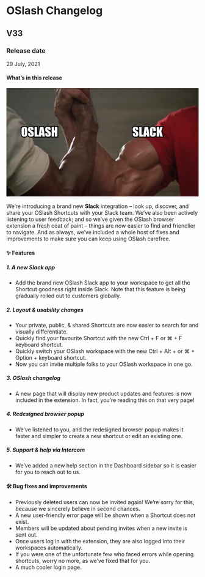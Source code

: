 # OSlash Changelog

## V33

### Release date

29 July, 2021

#### What’s in this release

![OSlash 🤝 Slack](https://raw.githubusercontent.com/getoslash/changelog/main/assets/images/oslash-slack-epic-handshake.png)

We’re introducing a brand new **Slack** integration – look up, discover, and share your OSlash Shortcuts with your Slack team. We’ve also been actively listening to user feedback; and so we’ve given the OSlash browser extension a fresh coat of paint – things are now easier to find and friendlier to navigate. And as always, we’ve included a whole host of fixes and improvements to make sure you can keep using OSlash carefree.

#### ✨ Features

##### 1. A new Slack app

- Add the brand new OSlash Slack app to your workspace to get all the Shortcut goodness right inside Slack. Note that this feature is being gradually rolled out to customers globally.

##### 2. Layout & usability changes

- Your private, public, & shared Shortcuts are now easier to search for and visually differentiate.
- Quickly find your favourite Shortcut with the new Ctrl + F or ⌘ + F keyboard shortcut.
- Quickly switch your OSlash workspace with the new Ctrl + Alt + <number> or ⌘ + Option + <number> keyboard shortcut.
- Now you can invite multiple folks to your OSlash workspace in one go.

##### 3. OSlash changelog

- A new page that will display new product updates and features is now included in the extension. In fact, you’re reading this on that very page!

##### 4. Redesigned browser popup

- We’ve listened to you, and the redesigned browser popup makes it faster and simpler to create a new shortcut or edit an existing one.

##### 5. Support & help via Intercom

- We’ve added a new help section in the Dashboard sidebar so it is easier for you to reach out to us.

#### 🛠 Bug fixes and improvements

- Previously deleted users can now be invited again! We’re sorry for this, because we sincerely believe in second chances.
- A new user-friendly error page will be shown when a Shortcut does not exist.
- Members will be updated about pending invites when a new invite is sent out.
- Once users log in with the extension, they are also logged into their workspaces automatically.
- If you were one of the unfortunate few who faced errors while opening shortcuts, worry no more, as we’ve fixed that for you.
- A much cooler login page.
